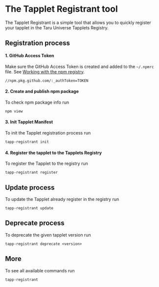 # The Tapplet Registrant tool

The Tapplet Registrant is a simple tool that allows you to quickly register your tapplet in the Taru Universe Tapplets Registry.


## Registration process

#### 1. GitHub Access Token

Make sure the GitHub Access Token is created and added to the `~/.npmrc` file. See [Working with the npm registry](https://docs.github.com/en/packages/working-with-a-github-packages-registry/working-with-the-npm-registry).

```
//npm.pkg.github.com/:_authToken=TOKEN
```

#### 2. Create and publish npm package

To check npm package info run

```
npm view
```

#### 3. Init Tapplet Manifest

To init the Tapplet registration process run

```
tapp-registrant init
```

#### 4. Register the tapplet to the Tapplets Registry

To register the Tapplet to the registry run

```
tapp-registrant register
```

## Update process

To update the Tapplet already register in the registry run

```
tapp-registrant update
```

## Deprecate process

To deprecate the given tapplet version run

```
tapp-registrant deprecate <version>
```

## More

To see all available commands run

```
tapp-registrant
```